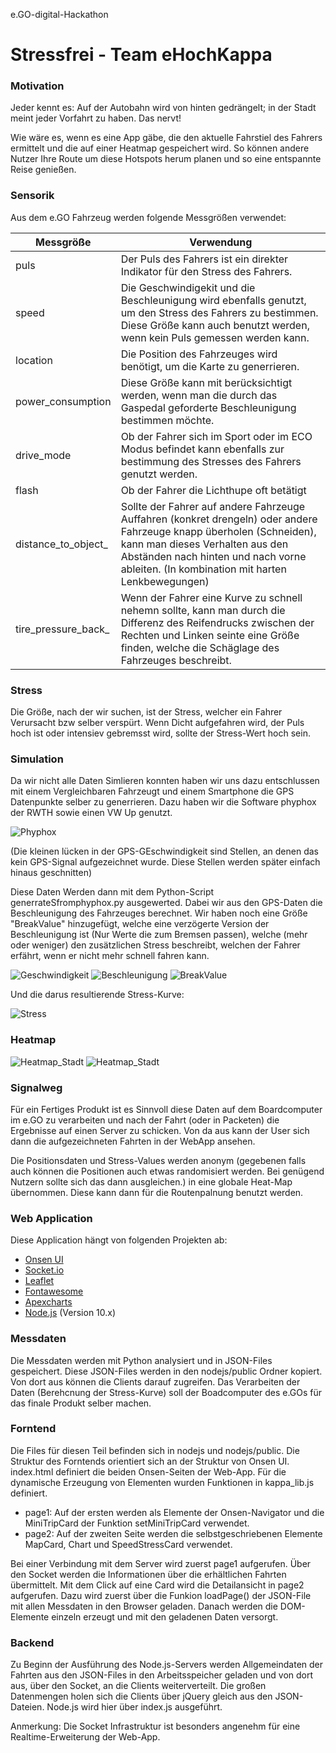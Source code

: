 e.GO-digital-Hackathon

# Stressfrei - Team eHochKappa

### Motivation
Jeder kennt es: Auf der Autobahn wird von hinten gedrängelt; in der Stadt meint jeder Vorfahrt zu haben. Das nervt!

Wie wäre es, wenn es eine App gäbe, die den aktuelle Fahrstiel des Fahrers ermittelt und die auf einer Heatmap gespeichert wird. So können andere Nutzer Ihre Route um diese Hotspots herum planen und so eine entspannte Reise genießen.

### Sensorik
Aus dem e.GO Fahrzeug werden folgende Messgrößen verwendet:

| Messgröße 					| 	Verwendung 	|
| -------- | ------- |
| 	puls 						| 	Der Puls des Fahrers ist ein direkter Indikator für den Stress des Fahrers. 	|
| 	speed 						|	Die Geschwindigekit und die Beschleunigung wird ebenfalls genutzt, um den Stress des Fahrers zu bestimmen. Diese Größe kann auch benutzt werden, wenn kein Puls gemessen werden kann. |
| 	location 					| 	Die Position des Fahrzeuges wird benötigt, um die Karte zu generrieren. 	|
| 	power_consumption 			| 	Diese Größe kann mit berücksichtigt werden, wenn man die durch das Gaspedal geforderte Beschleunigung bestimmen möchte. 
| 	drive_mode 					| 	Ob der Fahrer sich im Sport oder im ECO Modus befindet kann ebenfalls zur bestimmung des Stresses des Fahrers genutzt werden. 
| 	flash 						| 	Ob der Fahrer die Lichthupe oft betätigt
| 	distance_to_object_ 		|	Sollte der Fahrer auf andere Fahrzeuge Auffahren (konkret drengeln) oder andere Fahrzeuge knapp überholen (Schneiden), kann man dieses Verhalten aus den Abständen nach hinten und nach vorne ableiten. (In kombination mit harten Lenkbewegungen)
| 	tire_pressure_back_ 		| 	Wenn der Fahrer eine Kurve zu schnell nehemn sollte, kann man durch die Differenz des Reifendrucks zwischen der Rechten und Linken seinte eine Größe finden, welche die Schäglage des Fahrzeuges beschreibt.

### Stress
Die Größe, nach der wir suchen, ist der Stress, welcher ein Fahrer Verursacht bzw selber verspürt. Wenn Dicht aufgefahren wird, der Puls hoch ist oder intensiev gebremsst wird, sollte der Stress-Wert hoch sein.

### Simulation
Da wir nicht alle Daten Simlieren konnten haben wir uns dazu entschlussen mit einem Vergleichbaren Fahrzeugt und einem Smartphone die GPS Datenpunkte selber zu generrieren. Dazu haben wir die Software phyphox der RWTH sowie einen VW Up genutzt.

![Phyphox](./Bilder/044d2a25-1028-45f7-a278-dde6750981a8.jpg)

(Die kleinen lücken in der GPS-GEschwindigkeit sind Stellen, an denen das kein GPS-Signal aufgezeichnet wurde. Diese Stellen werden später einfach hinaus geschnitten)

Diese Daten Werden dann mit dem Python-Script generrateSfromphyphox.py ausgewerted. Dabei wir aus den GPS-Daten die Beschleunigung des Fahrzeuges berechnet. Wir haben noch eine Größe "BreakValue" hinzugefügt, welche eine verzögerte Version der Beschleunigung ist (Nur Werte die zum Bremsen passen), welche (mehr oder weniger) den zusätzlichen Stress beschreibt, welchen der Fahrer erfährt, wenn er nicht mehr schnell fahren kann.

![Geschwindigkeit](./Demo_Plots/GPS_Speed.png)
![Beschleunigung](./Demo_Plots/GPS_acceleration.png)
![BreakValue](./Demo_Plots/GPS_breaks.png)

Und die darus resultierende Stress-Kurve:

![Stress](./Demo_Plots/Stress.png)

### Heatmap
![Heatmap_Stadt](./Bilder/Stadt.png)
![Heatmap_Stadt](./Bilder/Bushaltestelle.png)

### Signalweg
Für ein Fertiges Produkt ist es Sinnvoll diese Daten auf dem Boardcomputer im e.GO zu verarbeiten und nach der Fahrt (oder in Packeten) die Ergebnisse auf einen Server zu schicken. Von da aus kann der User sich dann die aufgezeichneten Fahrten in der WebApp ansehen.

Die Positionsdaten und Stress-Values werden anonym (gegebenen falls auch können die Positionen auch etwas randomisiert werden. Bei genügend Nutzern sollte sich das dann ausgleichen.) in eine globale Heat-Map übernommen. Diese kann dann für die Routenpalnung benutzt werden.

### Web Application
Diese Application hängt von folgenden Projekten ab:
- [Onsen UI](https://onsen.io/)
- [Socket.io](https://socket.io/)
- [Leaflet](https://leafletjs.com/)
- [Fontawesome](https://fontawesome.com/) 
- [Apexcharts](https://apexcharts.com/)
- [Node.js](https://nodejs.org/en/) (Version 10.x)

### Messdaten
Die Messdaten werden mit Python analysiert und in JSON-Files gespeichert. Diese JSON-Files werden in den nodejs/public Ordner kopiert. Von dort aus können die Clients darauf zugreifen. Das Verarbeiten der Daten (Berehcnung der Stress-Kurve) soll der Boadcomputer des e.GOs für das finale Produkt selber machen.

### Forntend
Die Files für diesen Teil befinden sich in nodejs und nodejs/public.
Die Struktur des Forntends orientiert sich an der Struktur von Onsen UI. index.html definiert die beiden Onsen-Seiten der Web-App. Für die dynamische Erzeugung von Elementen wurden Funktionen in kappa_lib.js definiert.

- page1: Auf der ersten werden als Elemente der Onsen-Navigator <ons-navigator> und die MiniTripCard der Funktion setMiniTripCard verwendet.
- page2: Auf der zweiten Seite werden die selbstgeschriebenen Elemente MapCard, Chart und SpeedStressCard verwendet.

Bei einer Verbindung mit dem Server wird zuerst page1 aufgerufen. Über den Socket werden die Informationen über die erhältlichen Fahrten übermittelt. Mit dem Click auf eine Card wird die Detailansicht in page2 aufgerufen. Dazu wird zuerst über die Funkion loadPage() der JSON-File mit allen Messdaten in den Browser geladen. Danach werden die DOM-Elemente einzeln erzeugt und mit den geladenen Daten versorgt.

### Backend
Zu Beginn der Ausführung des Node.js-Servers werden Allgemeindaten der Fahrten aus den JSON-Files in den Arbeitsspeicher geladen und von dort aus, über den Socket, an die Clients weiterverteilt. Die großen Datenmengen holen sich die Clients über jQuery gleich aus den JSON-Dateien.
Node.js wird hier über index.js ausgeführt.

Anmerkung: Die Socket Infrastruktur ist besonders angenehm für eine Realtime-Erweiterung der Web-App.

